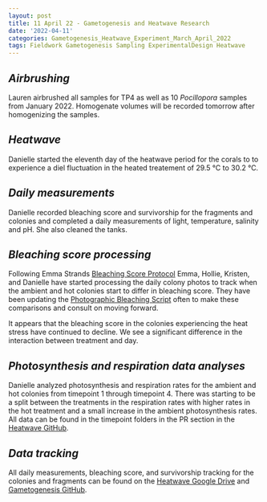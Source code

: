 ```yaml
---
layout: post
title: 11 April 22 - Gametogenesis and Heatwave Research
date: '2022-04-11'
categories: Gametogenesis_Heatwave_Experiment_March_April_2022
tags: Fieldwork Gametogenesis Sampling ExperimentalDesign Heatwave
---
```


## *Airbrushing*
Lauren airbrushed all samples for TP4 as well as 10 *Pocillopora* samples from January 2022. Homogenate volumes will be recorded tomorrow after homogenizing the samples.

## *Heatwave*
Danielle started the eleventh day of the heatwave period for the corals to to experience a diel fluctuation in the heated treatement of 29.5 °C to 30.2 °C.

## *Daily measurements*
Danielle recorded bleaching score and survivorship for the fragments and colonies and completed a daily measurements of light, temperature, salinity and pH. She also cleaned the tanks.

## *Bleaching score processing*
Following Emma Strands [Bleaching Score Protocol](https://github.com/emmastrand/EmmaStrand_Notebook/blob/master/_posts/2019-10-28-ImageJ-Analysis-Protocols.md#-bleaching_score) Emma, Hollie, Kristen, and Danielle have started processing the daily colony photos to track when the ambient and hot colonies start to differ in bleaching score. They have been updating the [Photographic Bleaching Script](https://github.com/daniellembecker/Gametogenesis/blob/main/RAnalysis/scripts/Photographic_Bleaching.pdf) often to make these comparisons and consult on moving forward. 

It appears that the bleaching score in the colonies experiencing the heat stress have continued to decline. We see a significant difference in the interaction between treatment and day.

## *Photosynthesis and respiration data analyses*
Danielle analyzed photosynthesis and respiration rates for the ambient and hot colonies from timepoint 1 through timepoint 4. There was starting to be a split between the treatments in the respiration rates with higher rates in the hot treatment and a small increase in the ambient photosynthesis rates. All data can be found in the timepoint folders in the PR section in the [Heatwave GitHub](https://github.com/daniellembecker/Gametogenesis/tree/main/heatwave/timeseries).

## *Data tracking*
All daily measurements, bleaching score, and survivorship tracking for the colonies and fragments can be found on the [Heatwave Google Drive](https://drive.google.com/drive/u/0/folders/1f0I4fi72gqcFtxoOj08j3n1DRL2GLVKw) and [Gametogenesis GitHub](https://github.com/daniellembecker/Gametogenesis).


